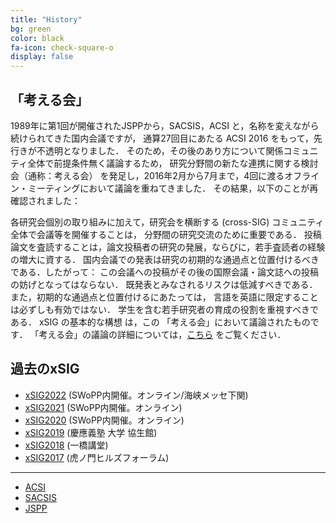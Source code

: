 ```yaml
---
title: "History"
bg: green
color: black
fa-icon: check-square-o
display: false
---
```

## 「考える会」

1989年に第1回が開催されたJSPPから，SACSIS，ACSI と，名称を変えながら続けられてきた国内会議ですが，
通算27回目にあたる ACSI 2016 をもって，先行きが不透明となりました．
そのため，その後のあり方について関係コミュニティ全体で前提条件無く議論するため，
研究分野間の新たな連携に関する検討会（通称：考える会） を発足し，2016年2月から7月まで，4回に渡るオフライン・ミーティングにおいて議論を重ねてきました． その結果，以下のことが再確認されました：

各研究会個別の取り組みに加えて，研究会を横断する (cross-SIG) コミュニティ全体で会議等を開催することは，
分野間の研究交流のために重要である．
投稿論文を査読することは，論文投稿者の研究の発展，ならびに，若手査読者の経験の増大に資する．
国内会議での発表は研究の初期的な通過点と位置付けるべきである．したがって：
この会議への投稿がその後の国際会議・論文誌への投稿の妨げとなってはならない．
既発表とみなされるリスクは低減すべきである．また，初期的な通過点と位置付けるにあたっては，
言語を英語に限定することは必ずしも有効ではない．
学生を含む若手研究者の育成の役割を重視すべきである．
xSIG の基本的な構想 は，この 「考える会」において議論されたものです．
「考える会」の議論の詳細については，[こちら](http://kangaeru.github.io/kangaeru/) をご覧ください．

## 過去のxSIG

- [xSIG2022](/2022) (SWoPP内開催。オンライン/海峡メッセ下関)
- [xSIG2021](/2021) (SWoPP内開催。オンライン)
- [xSIG2020](/2020) (SWoPP内開催。オンライン)
- [xSIG2019](/2019) (慶應義塾 大学 協生館)
- [xSIG2018](/2018) (一橋講堂)
- [xSIG2017](/2017) (虎ノ門ヒルズフォーラム)

---
- [ACSI](https://acsi.hpcc.jp/)
- [SACSIS](https://sacsis.hpcc.jp/)
- [JSPP](https://jspp.hpcc.jp/)
